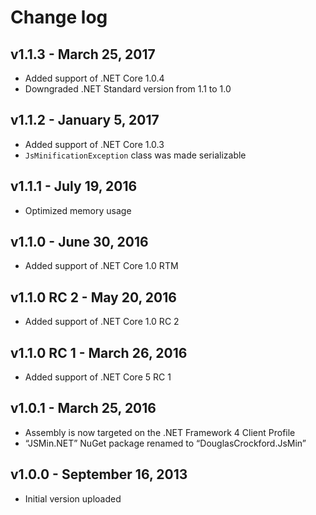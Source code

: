 Change log
==========

## v1.1.3 - March 25, 2017
 * Added support of .NET Core 1.0.4
 * Downgraded .NET Standard version from 1.1 to 1.0

## v1.1.2 - January 5, 2017
 * Added support of .NET Core 1.0.3
 * `JsMinificationException` class was made serializable

## v1.1.1 - July 19, 2016
 * Optimized memory usage

## v1.1.0 - June 30, 2016
 * Added support of .NET Core 1.0 RTM

## v1.1.0 RC 2 - May 20, 2016
 * Added support of .NET Core 1.0 RC 2

## v1.1.0 RC 1 - March 26, 2016
 * Added support of .NET Core 5 RC 1

## v1.0.1 - March 25, 2016
 * Assembly is now targeted on the .NET Framework 4 Client Profile
 * “JSMin.NET” NuGet package renamed to “DouglasCrockford.JsMin”

## v1.0.0 - September 16, 2013
 * Initial version uploaded